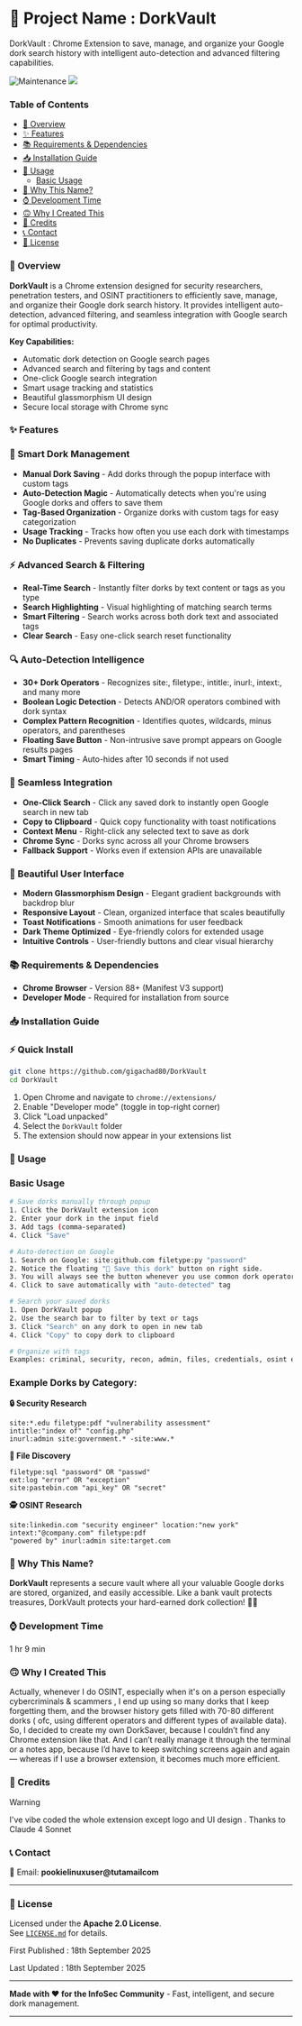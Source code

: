 # 🚀 Project Name : DorkVault

DorkVault : Chrome Extension to save, manage, and organize your Google dork search history with intelligent auto-detection and advanced filtering capabilities.

 
![Maintenance](https://img.shields.io/badge/Maintained%3F-yes-pink.svg)
<a href="https://github.com/gigachad80/DorkVault/issues"><img src="https://img.shields.io/badge/contributions-welcome-purple.svg?style=flat"></a>

### Table of Contents

* [📌 Overview](#-overview)
* [✨ Features](#-features)
* [📚 Requirements & Dependencies](#-requirements--dependencies)
* [📥 Installation Guide](#-installation-guide)
* [🚀 Usage](#-usage)
  - [Basic Usage](#basic-usage)
* [🤔 Why This Name?](#-why-this-name)
* [⌚ Development Time](#-development-time)
* [🙃 Why I Created This](#-why-i-created-this)
* [💖 Credits ](#-credits)
* [📞 Contact](#-contact)
* [📄 License](#-license)

### 📌 Overview

**DorkVault** is a Chrome extension designed for security researchers, penetration testers, and OSINT practitioners to efficiently save, manage, and organize their Google dork search history. It provides intelligent auto-detection, advanced filtering, and seamless integration with Google search for optimal productivity.

**Key Capabilities:**
* Automatic dork detection on Google search pages
* Advanced search and filtering by tags and content
* One-click Google search integration
* Smart usage tracking and statistics
* Beautiful glassmorphism UI design
* Secure local storage with Chrome sync

### ✨ Features

### 🎯 Smart Dork Management
- **Manual Dork Saving** - Add dorks through the popup interface with custom tags
- **Auto-Detection Magic** - Automatically detects when you're using Google dorks and offers to save them
- **Tag-Based Organization** - Organize dorks with custom tags for easy categorization
- **Usage Tracking** - Tracks how often you use each dork with timestamps
- **No Duplicates** - Prevents saving duplicate dorks automatically

### ⚡ Advanced Search & Filtering
- **Real-Time Search** - Instantly filter dorks by text content or tags as you type
- **Search Highlighting** - Visual highlighting of matching search terms
- **Smart Filtering** - Search works across both dork text and associated tags
- **Clear Search** - Easy one-click search reset functionality

### 🔍 Auto-Detection Intelligence
- **30+ Dork Operators** - Recognizes site:, filetype:, intitle:, inurl:, intext:, and many more
- **Boolean Logic Detection** - Detects AND/OR operators combined with dork syntax
- **Complex Pattern Recognition** - Identifies quotes, wildcards, minus operators, and parentheses
- **Floating Save Button** - Non-intrusive save prompt appears on Google results pages
- **Smart Timing** - Auto-hides after 10 seconds if not used

### 🚀 Seamless Integration
- **One-Click Search** - Click any saved dork to instantly open Google search in new tab
- **Copy to Clipboard** - Quick copy functionality with toast notifications
- **Context Menu** - Right-click any selected text to save as dork
- **Chrome Sync** - Dorks sync across all your Chrome browsers
- **Fallback Support** - Works even if extension APIs are unavailable

### 🎨 Beautiful User Interface
- **Modern Glassmorphism Design** - Elegant gradient backgrounds with backdrop blur
- **Responsive Layout** - Clean, organized interface that scales beautifully
- **Toast Notifications** - Smooth animations for user feedback
- **Dark Theme Optimized** - Eye-friendly colors for extended usage
- **Intuitive Controls** - User-friendly buttons and clear visual hierarchy

### 📚 Requirements & Dependencies

* **Chrome Browser** - Version 88+ (Manifest V3 support)
* **Developer Mode** - Required for installation from source


### 📥 Installation Guide

### ⚡ Quick Install


```bash
git clone https://github.com/gigachad80/DorkVault
cd DorkVault
```

1. Open Chrome and navigate to `chrome://extensions/`
2. Enable "Developer mode" (toggle in top-right corner)
3. Click "Load unpacked"
4. Select the `DorkVault` folder
5. The extension should now appear in your extensions list



### 🚀 Usage

### Basic Usage

```bash
# Save dorks manually through popup
1. Click the DorkVault extension icon
2. Enter your dork in the input field
3. Add tags (comma-separated)
4. Click "Save"

# Auto-detection on Google
1. Search on Google: site:github.com filetype:py "password"
2. Notice the floating "💾 Save this dork" button on right side.
3. You will always see the button whenever you use common dork operators like inurl , intext site etc..
4. Click to save automatically with "auto-detected" tag

# Search your saved dorks
1. Open DorkVault popup
2. Use the search bar to filter by text or tags
3. Click "Search" on any dork to open in new tab
4. Click "Copy" to copy dork to clipboard

# Organize with tags
Examples: criminal, security, recon, admin, files, credentials, osint etc.
```

### Example Dorks by Category:

**🔒 Security Research**
```
site:*.edu filetype:pdf "vulnerability assessment"
intitle:"index of" "config.php"
inurl:admin site:government.* -site:www.*
```

**📁 File Discovery**
```
filetype:sql "password" OR "passwd"
ext:log "error" OR "exception"
site:pastebin.com "api_key" OR "secret"
```

**🕵️ OSINT Research**
```
site:linkedin.com "security engineer" location:"new york"
intext:"@company.com" filetype:pdf
"powered by" inurl:admin site:target.com
```

### 🤔 Why This Name?

**DorkVault** represents a secure vault where all your valuable Google dorks are stored, organized, and easily accessible. Like a bank vault protects treasures, DorkVault protects your hard-earned dork collection! 🏦💎


### ⌚ Development Time

1 hr 9 min

### 🙃 Why I Created This

Actually, whenever I do OSINT, especially when it's on a person especially cybercriminals & scammers , I end up using so many dorks that I keep forgetting them, and the browser history gets filled with 70-80 different dorks ( ofc, using different operators and different types of available data). So, I decided to create my own DorkSaver, because I couldn’t find any Chrome extension like that. And I can’t really manage it through the terminal or a notes app, because I’d have to keep switching screens again and again — whereas if I use a browser extension, it becomes much more efficient.
 

### 💖 Credits 

> [!WARNING]
> I've  vibe coded the whole extension except logo and UI design . Thanks to Claude 4 Sonnet 

### 📞 Contact

📧 Email: **pookielinuxuser@tutamailcom**


---

### 📄 License

Licensed under the **Apache 2.0 License**.  
See [`LICENSE.md`](https://github.com/gigachad80/DorkVault/blob/main/LICENSE.md) for details.

First Published : 18th September 2025

Last Updated : 18th September 2025

---

**Made with ❤️ for the InfoSec Community** - Fast, intelligent, and secure dork management.

---

